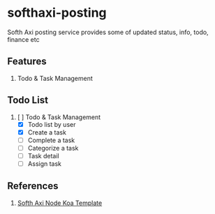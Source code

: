 # softhaxi-posting
Softh Axi posting service provides some of updated status, info, todo, finance etc 

## Features
1. Todo & Task Management

## Todo List
1. [ ] Todo & Task Management
   - [x] Todo list by user
   - [x] Create a task
   - [ ] Complete a task
   - [ ] Categorize a task
   - [ ] Task detail
   - [ ] Assign task

## References
1. [Softh Axi Node Koa Template](https://github.com/ivohutasoit/softhaxi-node-koa-template)